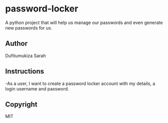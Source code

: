 # password-locker
A python project that will help us manage our passwords and even generate new passwords for us.
## Author
Dufitumukiza Sarah
## Instructions
-As a user, I want to create a password locker account with my details, a login username and password.
## Copyright
MIT
